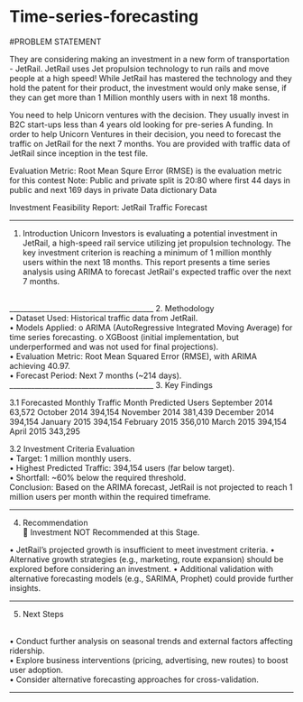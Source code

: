 # Time-series-forecasting

#PROBLEM STATEMENT


They are considering making an investment in a new form of transportation - JetRail. JetRail uses Jet propulsion technology to run rails and move people at a high speed! While JetRail has mastered the technology and they hold the patent for their product, the investment would only make sense, if they can get more than 1 Million monthly users with in next 18 months.
 
You need to help Unicorn ventures with the decision. They usually invest in B2C start-ups less than 4 years old looking for pre-series A funding. In order to help Unicorn Ventures in their decision, you need to forecast the traffic on JetRail for the next 7 months. You are provided with traffic data of JetRail since inception in the test file.


Evaluation Metric:
Root Mean Squre Error (RMSE) is the evaluation metric for this contest
Note: Public and private split is 20:80 where first 44 days in public and next 169 days in private
Data dictionary
Data


Investment Feasibility Report: JetRail Traffic Forecast
<br>
________________________________________
1. Introduction
Unicorn Investors is evaluating a potential investment in JetRail, a high-speed rail service utilizing jet propulsion technology. The key investment criterion is reaching a minimum of 1 million monthly users within the next 18 months. This report presents a time series analysis using ARIMA to forecast JetRail's expected traffic over the next 7 months.
<br>
________________________________________
2. Methodology
<br>
•	Dataset Used: Historical traffic data from JetRail.
<br>
•	Models Applied: 
o	ARIMA (AutoRegressive Integrated Moving Average) for time series forecasting.
o	XGBoost (initial implementation, but underperformed and was not used for final projections).
<br>
•	Evaluation Metric: Root Mean Squared Error (RMSE), with ARIMA achieving 40.97.
<br>
•	Forecast Period: Next 7 months (~214 days).
<br>
________________________________________
3. Key Findings
   
3.1 Forecasted Monthly Traffic
Month	Predicted Users
September 2014	63,572
October 2014	394,154
November 2014	381,439
December 2014	394,154
January 2015	394,154
February 2015	356,010
March 2015	394,154
April 2015	343,295

3.2 Investment Criteria Evaluation
<br>
•	Target: 1 million monthly users.
<br>
•	Highest Predicted Traffic: 394,154 users (far below target).
<br>
•	Shortfall: ~60% below the required threshold.
<br>
Conclusion: Based on the ARIMA forecast, JetRail is not projected to reach 1 million users per month within the required timeframe.
<br>
________________________________________
4. Recommendation
   <br>
🚫 Investment NOT Recommended at this Stage.

•	JetRail’s projected growth is insufficient to meet investment criteria.
•	Alternative growth strategies (e.g., marketing, route expansion) should be explored before considering an investment.
•	Additional validation with alternative forecasting models (e.g., SARIMA, Prophet) could provide further insights.
<br>
________________________________________
5. Next Steps
<br>
•	Conduct further analysis on seasonal trends and external factors affecting ridership.
<br>
•	Explore business interventions (pricing, advertising, new routes) to boost user adoption.
<br>
•	Consider alternative forecasting approaches for cross-validation.

________________________________________

